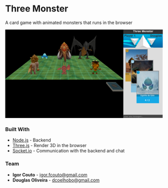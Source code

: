# Three Monster
A card game with animated monsters that runs in the browser

![](preview/preview01.png)

### Built With

* [Node.js](https://nodejs.org) - Backend
* [Three.js](https://threejs.org) - Render 3D in the browser
* [Socket.io](https://socket.io) - Communication with the backend and chat

### Team

* **Igor Couto** - [igor.fcouto@gmail.com](mailto:igor.fcouto@gmail.com)
* **Douglas Oliveira** - [dcoelhobo@gmail.com](mailto:dcoelhobo@gmail.com)
